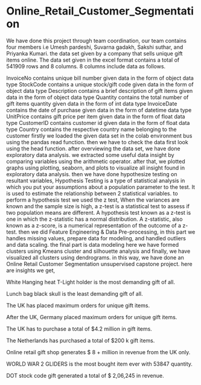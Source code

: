 # Online_Retail_Customer_Segmentation
We have done this project through team coordination, our team contains four members i.e Umesh pardeshi, Suvarna gadakh, Sakshi suthar, and Priyanka Kumari. the data set given by a company that sells unique gift items online. The data set given in the excel format contains a total of 541909 rows and 8 columns. 8 columns include data as follows.

InvoiceNo contains unique bill number given data in the form of object data type StockCode contains a unique stock/gift code given data in the form of object data type Description contains a brief description of gift items given data in the form of object data type Quantity contains the total number of gift items quantity given data in the form of int data type InvoiceDate contains the date of purchase given data in the form of datetime data type UnitPrice contains gift price per item given data in the form of float data type CustomerID contains customer id given data in the form of float data type Country contains the respective country name belonging to the customer firstly we loaded the given data set in the colab environment bus using the pandas read function. then we have to check the data first look using the head function. after overviewing the data set, we have done exploratory data analysis. we extracted some useful data insight by comparing variables using the arithmetic operator. after that, we plotted graphs using plotting, seaborn, and plots to visualize all insight found in exploratory data analysis. then we have done hypothesize testing on resultant variables, Hypothesis Testing is a type of statistical analysis in which you put your assumptions about a population parameter to the test. It is used to estimate the relationship between 2 statistical variables. to perform a hypothesis test we used the z test, When the variances are known and the sample size is high, a z-test is a statistical test to assess if two population means are different. A hypothesis test known as a z-test is one in which the z-statistic has a normal distribution. A z-statistic, also known as a z-score, is a numerical representation of the outcome of a z-test. then we did Feature Engineering & Data Pre-processing, in this part we handles missing values, prepare data for modeling, and handled outliers and data scaling. the final part is data modeling here we have formed clusters using Kmeans cluster and silhouette analysis and finally, we have visualized all clusters using dendrograms. in this way, we have done an Online Retail Customer Segmentation unsupervised capstone project. here are insights we get,

White Hanging heat T-Light holder is the most demanding gift of all.

Lunch bag black skull is the least demanding gift of all.

The UK has placed maximum orders for unique gift items.

After the UK, Germany placed maximum orders for unique gift items.

The UK has to purchase a total of $4.2 million in gift items.

The Netherlands has purchased a total of $200 k gift items.

Online retail gift shop generates $ 8 + million in revenue from the UK only.

WORLD WAR 2 GLIDERS is the most bought item ever with 53847 quantity.

DOT stock code gift generated a total of $ 2,06,245 in revenue.
